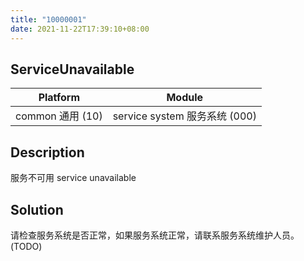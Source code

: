 ```yaml
---
title: "10000001"
date: 2021-11-22T17:39:10+08:00
---
```

## ServiceUnavailable
| Platform                   | Module
|----------------------------|----------|
| common 通用 (10) | service system 服务系统 (000) |

## Description
服务不可用 service unavailable

## Solution
请检查服务系统是否正常，如果服务系统正常，请联系服务系统维护人员。(TODO)
